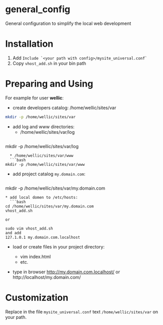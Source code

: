 general_config
==============

General configuration to simplify the local web development 

Installation
===================
1. Add ```Include `<your path with config>/mysite_universal.conf` ```
2. Copy `vhost_add.sh` in your bin path 

Preparing and Using
===================

For example for user **wellic**:

* create developers catalog: /home/wellic/sites/var 
 ```bash
mkdir -p /home/wellic/sites/var
```

* add log and www directories:
  * /home/wellic/sites/var/log
  ```bash
mkdir -p /home/wellic/sites/var/log
```
  * /home/wellic/sites/var/www
  ```bash
mkdir -p /home/wellic/sites/var/www
```

* add project catalog `my.domain.com`:
  ```bash
mkdir -p /home/wellic/sites/var/my.domain.com
```
* add local domen to /etc/hosts:
  ```bash
cd /home/wellic/sites/var/my.domain.com
vhost_add.sh

or 

sudo vim vhost_add.sh
and add
127.1.0.1 my.domain.com.localhost
```

* load or create files in your project directory:
  * vim index.html
  * etc.

* type in browser http://my.domain.com.localhost/ or http://localhost/my.domain.com/

Customization
=============

Replace in the file `mysite_universal.conf` text `/home/wellic/sites/var` on your path.

